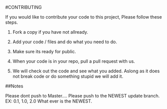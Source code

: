#CONTRIBUTING

If you would like to contribute your code to this project, Please follow these steps.

1. Fork a copy if you have not allready.

2. Add your code / files and do what you need to do.

3. Make sure its ready for public.

4. When your code is in your repo, pull a pull request with us.

5. We will check out the code and see what you added. Aslong as it does not break code or do something stupid we will add it.

##Notes

Please dont push to Master.... Please push to the NEWEST update branch. EX: 0.1, 1.0, 2.0
 What ever is the NEWEST.

